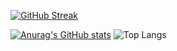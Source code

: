 [![GitHub Streak](https://github-readme-streak-stats.herokuapp.com?user=nunenuh&theme=transparent)](https://git.io/streak-stats)


[![Anurag's GitHub stats](https://github-readme-stats.vercel.app/api?username=nunenuh)](https://github.com/anuraghazra/github-readme-stats) ![Top Langs](https://github-readme-stats.vercel.app/api/top-langs/?username=nunenuh&langs_count=5&layout=compact&hide=javascript,html,jupyter%20notebook)

<!--
**nunenuh/nunenuh** is a ✨ _special_ ✨ repository because its `README.md` (this file) appears on your GitHub profile.

Here are some ideas to get you started:

- 🔭 I’m currently working on ...
- 🌱 I’m currently learning ...
- 👯 I’m looking to collaborate on ...
- 🤔 I’m looking for help with ...
- 💬 Ask me about ...
- 📫 How to reach me: ...
- 😄 Pronouns: ...
- ⚡ Fun fact: ...
-->
